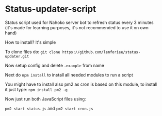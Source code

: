 # Status-updater-script
Status script used for Nahoko server bot to refresh status every 3 minutes (it's made for learning purposes, it's not recommended to use it on own hand)

How to install? It's simple

To clone files do:
`git clone https://github.com/lenforiee/status-updater.git`

Now setup config and delete `.example` from name

Next do `npm install` to install all needed modules to run a script

You might have to install also pm2 as cron is based on this module, to install it just type:
`npm install pm2 -g`

Now just run both JavaScript files using:

`pm2 start status.js` and `pm2 start cron.js`
